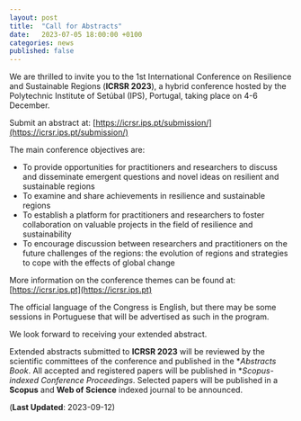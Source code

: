 ```yaml
---
layout: post
title:  "Call for Abstracts"
date:   2023-07-05 18:00:00 +0100
categories: news
published: false
---
```


We are thrilled to invite you to the 1st International Conference on Resilience and Sustainable Regions (**ICRSR 2023**), a hybrid conference hosted by the Polytechnic Institute of Setúbal (IPS), Portugal, taking place on 4-6 December. 

Submit an abstract at: [https://icrsr.ips.pt/submission/](https://icrsr.ips.pt/submission/)

The main conference objectives are:  
- To provide opportunities for practitioners and researchers to discuss and disseminate emergent questions and novel ideas on resilient and sustainable regions
- To examine and share achievements in resilience and sustainable regions
- To establish a platform for practitioners and researchers to foster collaboration on valuable projects in the field of resilience and sustainability
- To encourage discussion between researchers and practitioners on the future challenges of the regions: the evolution of regions and strategies to cope with the effects of global change 

More information on the conference themes can be found at: [https://icrsr.ips.pt](https://icrsr.ips.pt)

The official language of the Congress is English, but there may be some sessions in Portuguese that will be advertised as such in the program. 

We look forward to receiving your extended abstract.  

Extended abstracts submitted to **ICRSR 2023** will be reviewed by the scientific committees of the conference and published in the **Abstracts Book*. All accepted and registered papers will be published in **Scopus-indexed Conference Proceedings*. Selected papers will be published in a **Scopus** and **Web of Science** indexed journal to be announced.

(**Last Updated**: 2023-09-12)